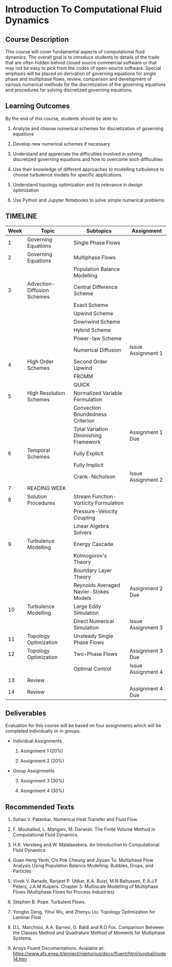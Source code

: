 # Introduction To Computational Fluid Dynamics

## Course Description

  This course will cover fundamental aspects of computational fluid dynamics. The overall goal is to introduce students to details of the trade that are often hidden behind closed source commercial software or that may not be easy to pick from the codes of open-source software. Special emphasis will be placed on derivation of governing equations for single phase and multiphase flows, review, comparison and development of various numerical methods for the discretization of the governing equations and procedures for solving discretized governing equations.
  
## Learning Outcomes

By the end of this course, students should be able to:
	
  1.	Analyze and choose numerical schemes for discretization of governing equations
  
  2.	Develop new numerical schemes if necessary
  
  3. 	Understand and appreciate the difficulties involved in solving discretized governing equations and how to overcome such difficulties
  
  4.    Use their knowledge of different approaches to modelling turbulence to choose turbulence models for specific applications.
  
  5.	Understand topology optimization and its relevance in design optimization
  
  6.	Use Python and Jupyter Notebooks to solve simple numerical problems

## TIMELINE

|	Week	|	Topic				|	Subtopics				|	Assignment		|
|---------------|---------------------------------------|-----------------------------------------------|-------------------------------|
|	1	|	Governing Equations		| 	Single Phase Flows			|				|
|	2	|	Governing Equations		| 	Multiphase Flows			|				|
|		|					| 	Population Balance Modelling		|				|
|	3	|	Advection-Diffusion Schemes	| 	Central Difference Scheme		|				|
|		|					|	Exact Scheme				|				|
|		|					|	Upwind Scheme				| 				|
|		|					|	Downwind Scheme				|				|
|		|					|	Hybrid Scheme				|				|
|		|					|	Power-law Scheme			|				|
|		|					|	Numerical Diffusion			|	Issue Assignment 1	|
|	4	|	High Order Schemes		|	Second Order Upwind			|				|
|		|					|	FROMM					|				|
|		|					|	QUICK					|				|
|	5	|	High Resolution Schemes		|	Normalized Variable Formulation		|				|
|		|					|	Convection Boundedness Criterion	|				|
|		|					|	Total Variation Diminishing Framework	|	Assignment 1 Due	|
|	6	|	Temporal Schemes		|	Fully Explicit				|				|
|		|					|	Fully Implicit				|				|
|		|					|	Crank-Nicholson				|	Issue Assignment 2	|
|	7	|					READING WEEK									|
|	8	|	Solution Procedures		|	Stream Function-Vorticity Formulation	|				|
|		|					|	Pressure-Velocity Coupling		|				|
|		|					|	Linear Algebra Solvers			|				|
|	9	|	Turbulence Modelling		|	Energy Cascade				|				|
|		|					|	Kolmogorov's Theory			|				|
|		|					|	Boundary Layer Theory			|				|
|		|					|	Reynolds Averaged Navier-Stokes Models	|	Assignment 2 Due	|
|	10	|	Turbulence Modelling		|	Large Eddy Simulation			|				|
|		|					|	Direct Numerical Simulation		|	Issue Assignment 3	|
|	11	|	Topology Optimization		|	Unsteady Single Phase Flows		|				|
|	12	|	Topology Optimization		|	Two-Phase Flows				|	Assignment 3 Due	|
|		|					|	Optimal Control				|	Issue Assignment 4	|
|	13	|	Review				|						|				|
|	14	|	Review				|						|	Assignment 4 Due	|
	
## Deliverables

Evaluation for this course will be based on four assignments which will be completed individually or in groups.

  * Individual Assignments
    
    1. Assignment 1 (20%)
    
    2. Assignment 2 (20%)
    
  * Group Assignments
    
    3. Assignment 3 (30%)
    
    4. Assignment 4 (30%)

## Recommended Texts

  1. Suhas V. Patankar. Numerical Heat Transfer and Fluid Flow.

  2. F. Moukalled, L. Mangani, M. Darwish. The Finite Volume Method in Computational Fluid Dynamics.

  3. H.K. Versteeg and W. Malalasekera. An Introduction to Computational Fluid Dynamics
  
  4. Guan Heng Yeoh, Chi Pok Cheung and Jiyuan Tu. Multiphase Flow Analysis Using Population Balance Modelling: Bubbles, Drops, and Particles
  
  5. Vivek V. Ranade, Ranjeet P. Utikar,  K.A. Buist, M.N Baltussen, E.A.J.F Peters, J.A.M Kuipers. Chapter 3: Multiscale Modelling of Multiphase Flows (Multiphase Flows for Process Industries)
  
  6. Stephen B. Pope. Turbulent Flows.
  
  7. Yongbo Deng, Yihui Wu, and Zhenyu Liu. Topology Optimization for Laminar Flow
  
  8. D.L. Marchisio, A.A. Barresi, G. Baldi and R.O Fox. Comparison Between the Classes Method and Quadrature Method of Moments for Multiphase Systems.
  
  9. Ansys Fluent Documentations. Avialable at: https://www.afs.enea.it/project/neptunius/docs/fluent/html/popbal/node14.htm
  
